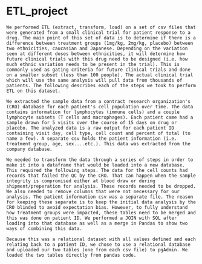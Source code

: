 # ETL_project

    We performed ETL (extract, transform, load) on a set of csv files that were generated from a small clinical trial for patient response to a drug. The main point of this set of data is to determine if there is a difference between treatment groups (1mg/kg, 2mg/kg, placebo) between two ethnicities, caucasian and Japanese. Depending on the variation seen at different doses between ethnicities, it will determine how future clinical trials with this drug need to be designed (i.e. how much ethnic variation needs to be present in the trial). This is commonly used as gating criteria for future clinical trials and done on a smaller subset (less than 100 people). The actual clinical trial which will use the same analysis will pull data from thousands of patients. The following describes each of the steps we took to perform ETL on this dataset. 

    We extracted the sample data from a contract research organization's (CRO) database for each patient's cell population over time. The data contains information for lymphocytes (immune cells) and a couple lymphocyte subsets (T cells and macrophages). Each patient came had a sample drawn for 5 visits over the course of 15 days on drug or placebo. The analyzed data is a raw output for each patient ID containing visit day, cell type, cell count and percent of total (to name a few). A separate csv holds the patient information (i.e. treatment group, age, sex....etc.). This data was extracted from the company database.  

    We needed to transform the data through a series of steps in order to make it into a dataframe that would be loaded into a new database. This required the following steps. The data for the cell counts had records that failed the QC by the CRO. That can happen when the sample integrity is compromised either at blood draw or during shipment/preperation for analysis. These records needed to be dropped. We also needed to remove columns that were not necessary for our analysis. The patient information csv was a separate file. The reason for keeping these separate is to keep the initial data analysis by the CRO blinded to avoid expectation bias. However, to fully understand how treatment groups were impacted, these tables need to be merged and this was done on patient ID. We performed a JOIN with SQL after loading into that database as well as a merge in Pandas to show two ways of combining this data. 

    Because this was a relational dataset with all values defined and each relating back to a patient ID, we chose to use a relational database and uploaded our two tables (one from each csv file) to pgAdmin. We loaded the two tables directly from pandas code. 

